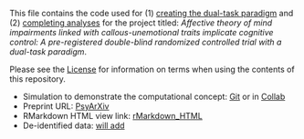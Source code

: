 This file contains the code used for (1) [creating the dual-task paradigm](https://github.com/drewwint/pub_dual-task_tom_cog-ctrl_rct/tree/main/task) and (2) [completing analyses](https://github.com/drewwint/pub_dual-task_tom_cog-ctrl_rct/tree/main/analysis) for the project titled: *Affective theory of mind impairments linked with callous-unemotional traits implicate cognitive control: A pre-registered double-blind randomized controlled trial with a dual-task paradigm*.

Please see the [License](https://github.com/drewwint/pub_dual-task_tom_cog-ctrl_rct/blob/main/LICENSE) for information on terms when using the contents of this repository.

- Simulation to demonstrate the computational concept: [Git](https://github.com/drewwint/pub_dual-task_tom_cog-ctrl_rct/blob/main/EVC_aToM_simulation_of_concept.ipynb) or in [Collab](https://colab.research.google.com/github/drewwint/pub_dual-task_tom_cog-ctrl_rct/blob/main/EVC_aToM_simulation_of_concept.ipynb)
- Preprint URL: [PsyArXiv](https://doi.org/10.31234/osf.io/stwj8)
- RMarkdown HTML view link: [rMarkdown_HTML](https://htmlpreview.github.io/?https://raw.githubusercontent.com/drewwint/pub_dual-task_tom_cog-ctrl_rct/refs/heads/main/analysis/dual-task-analysis.html?token=GHSAT0AAAAAAC24FXSLHS2CUX53QNFUNCWAZ2A2HBQ)
- De-identified data: [will add](https://github.com/drewwint/pub_dual-task_tom_cog-ctrl_rct/blob/main/data/README.md)
